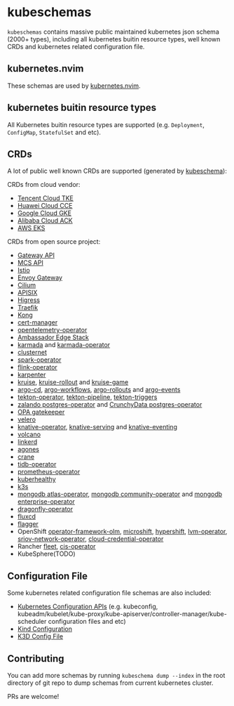 # kubeschemas

`kubeschemas` contains massive public maintained kubernetes json schema (2000+ types), including all kubernetes buitin resource types, well known CRDs and kubernetes related configuration file.

## kubernetes.nvim

These schemas are used by [kubernetes.nvim](https://github.com/imroc/kubernetes.nvim).

## kubernetes buitin resource types

All Kubernetes buitin resource types are supported (e.g. `Deployment`, `ConfigMap`, `StatefulSet` and etc).

## CRDs

A lot of public well known CRDs are supported (generated by [kubeschema](https://github.com/imroc/kubeschema)):

CRDs from cloud vendor:

- [Tencent Cloud TKE](https://cloud.tencent.com/product/tke)
- [Huawei Cloud CCE](https://www.huaweicloud.com/product/cce.html)
- [Google Cloud GKE](https://cloud.google.com/kubernetes-engine)
- [Alibaba Cloud ACK](https://www.aliyun.com/product/kubernetes)
- [AWS EKS](https://aws.amazon.com/eks/)

CRDs from open source project:

- [Gateway API](https://gateway-api.sigs.k8s.io/guides/#install-standard-channel)
- [MCS API](https://github.com/kubernetes-sigs/mcs-api/tree/master/config/crd)
- [Istio](https://istio.io/latest/docs/setup/install/helm/)
- [Envoy Gateway](https://github.com/envoyproxy/gateway/tree/main/charts/gateway-helm/crds)
- [Cilium](https://github.com/cilium/cilium/tree/main/pkg/k8s/apis/cilium.io/client/crds)
- [APISIX](https://github.com/apache/apisix-helm-chart/tree/master/charts/apisix-ingress-controller/crds)
- [Higress](https://github.com/alibaba/higress/tree/main/helm/core/crds)
- [Traefik](https://github.com/traefik/traefik-helm-chart/tree/master/traefik/crds)
- [Kong](https://github.com/Kong/kubernetes-configuration/tree/main/config/crd)
- [cert-manager](https://github.com/cert-manager/cert-manager/tree/master/deploy/crds)
- [opentelemetry-operator](https://github.com/open-telemetry/opentelemetry-helm-charts/tree/main/charts/opentelemetry-operator/conf/crds)
- [Ambassador Edge Stack](https://www.getambassador.io/docs/edge-stack/latest/tutorials/getting-started)
- [karmada](https://github.com/karmada-io/karmada/tree/master/charts/karmada/_crds) and [karmada-operator](https://github.com/karmada-io/karmada/tree/master/charts/karmada-operator/crds)
- [clusternet](https://github.com/clusternet/clusternet/tree/main/manifests/crds)
- [spark-operator](https://github.com/kubeflow/spark-operator/tree/master/charts/spark-operator-chart/crds)
- [flink-operator](https://github.com/apache/flink-kubernetes-operator/tree/main/helm/flink-kubernetes-operator/crds)
- [karpenter](https://github.com/kubernetes-sigs/karpenter/tree/main/pkg/apis/crds)
- [kruise](https://openkruise.io/docs/installation/), [kruise-rollout](https://openkruise.io/rollouts/installation) and [kruise-game](https://openkruise.io/kruisegame/installation)
- [argo-cd](https://github.com/argoproj/argo-cd/tree/master/manifests/crds), [argo-workflows](https://github.com/argoproj/argo-workflows/tree/main/manifests/base/crds), [argo-rollouts](https://github.com/argoproj/argo-rollouts/tree/master/manifests/crds) and [argo-events](https://github.com/argoproj/argo-events/tree/master/manifests/base/crds)
- [tekton-operator](https://github.com/tektoncd/operator/blob/main/docs/install.md), [tekton-pipeline](https://github.com/tektoncd/pipeline/blob/main/docs/install.md), [tekton-triggers](https://github.com/tektoncd/triggers/blob/main/docs/install.md)
- [zalando postgres-operator](https://github.com/zalando/postgres-operator/tree/master/charts/postgres-operator/crds) and [CrunchyData postgres-operator](https://github.com/CrunchyData/postgres-operator-examples/tree/main/helm/install/crds)
- [OPA gatekeeper](https://github.com/open-policy-agent/gatekeeper/tree/master/charts/gatekeeper/crds)
- [velero](https://github.com/vmware-tanzu/velero/tree/main/config/crd)
- [knative-operator](https://knative.dev/docs/install/operator/knative-with-operators/#install-the-knative-operator), [knative-serving](https://knative.dev/docs/install/yaml-install/serving/install-serving-with-yaml/#install-the-knative-serving-component) and [knative-eventing](https://knative.dev/docs/install/yaml-install/eventing/install-eventing-with-yaml/#install-knative-eventing)
- [volcano](https://github.com/volcano-sh/volcano/tree/master/config/crd)
- [linkerd](https://linkerd.io/2.17/getting-started/#step-3-install-linkerd-onto-your-cluster)
- [agones](https://agones.dev/site/docs/installation/install-agones/yaml/)
- [crane](https://github.com/gocrane/helm-charts/tree/main/charts/crane/crds)
- [tidb-operator](https://github.com/pingcap/tidb-operator/tree/master/manifests/crd)
- [prometheus-operator](https://github.com/prometheus-community/helm-charts/tree/main/charts/kube-prometheus-stack/charts/crds/crds)
- [kuberhealthy](https://github.com/kuberhealthy/kuberhealthy/tree/master/deploy/helm/kuberhealthy/crds)
- [k3s](https://github.com/k3s-io/k3s)
- [mongodb atlas-operator](https://github.com/mongodb/helm-charts/tree/main/charts/atlas-operator-crds), [mongodb community-operator](https://github.com/mongodb/helm-charts/tree/main/charts/community-operator-crds) and [mongodb enterprise-operator](https://github.com/mongodb/helm-charts/tree/main/charts/enterprise-operator/crds)
- [dragonfly-operator](https://raw.githubusercontent.com/dragonflydb/dragonfly-operator/refs/heads/main/manifests/crd.yaml)
- [fluxcd](https://github.com/fluxcd/flux2/blob/main/manifests/crds/kustomization.yaml)
- [flagger](https://raw.githubusercontent.com/fluxcd/flagger/refs/heads/main/charts/flagger/crds/crd.yaml)
- OpenShift [operator-framework-olm](https://github.com/openshift/operator-framework-olm/tree/master), [microshift](https://github.com/openshift/microshift/tree/main/assets/crd), [hypershift](https://github.com/openshift/hypershift), [lvm-operator](https://github.com/openshift/lvm-operator/tree/main/config/crd/bases), [sriov-network-operator](https://github.com/openshift/sriov-network-operator/tree/master/config/crd), [cloud-credential-operator](https://github.com/openshift/cloud-credential-operator)
- Rancher [fleet](https://github.com/rancher/fleet/blob/main/charts/fleet-crd/templates/crds.yaml), [cis-operator](https://github.com/rancher/cis-operator/tree/main/crds)
- KubeSphere(TODO)

## Configuration File

Some kubernetes related configuration file schemas are also included:

- [Kubernetes Configuration APIs](https://kubernetes.io/docs/reference/config-api/) (e.g. kubeconfig, kubeadm/kubelet/kube-proxy/kube-apiserver/controller-manager/kube-scheduler configuration files and etc)
- [Kind Configuration](https://kind.sigs.k8s.io/docs/user/configuration/)
- [K3D Config File](https://k3d.io/stable/usage/configfile/)

## Contributing

You can add more schemas by running `kubeschema dump --index` in the root directory of git repo to dump schemas from current kubernetes cluster.

PRs are welcome!

